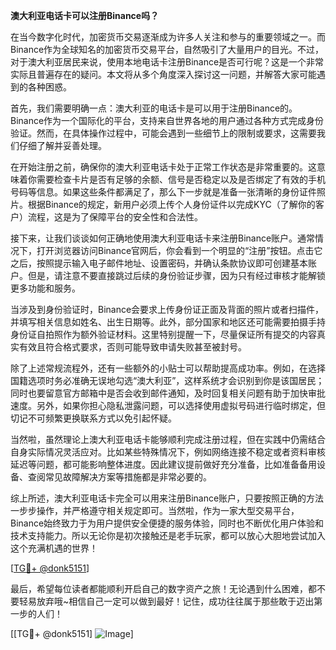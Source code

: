 **澳大利亚电话卡可以注册Binance吗？**

在当今数字化时代，加密货币交易逐渐成为许多人关注和参与的重要领域之一。而Binance作为全球知名的加密货币交易平台，自然吸引了大量用户的目光。不过，对于澳大利亚居民来说，使用本地电话卡注册Binance是否可行呢？这是一个非常实际且普遍存在的疑问。本文将从多个角度深入探讨这一问题，并解答大家可能遇到的各种困惑。

首先，我们需要明确一点：澳大利亚的电话卡是可以用于注册Binance的。Binance作为一个国际化的平台，支持来自世界各地的用户通过各种方式完成身份验证。然而，在具体操作过程中，可能会遇到一些细节上的限制或要求，这需要我们仔细了解并妥善处理。

在开始注册之前，确保你的澳大利亚电话卡处于正常工作状态是非常重要的。这意味着你需要检查卡片是否有足够的余额、信号是否稳定以及是否绑定了有效的手机号码等信息。如果这些条件都满足了，那么下一步就是准备一张清晰的身份证件照片。根据Binance的规定，新用户必须上传个人身份证件以完成KYC（了解你的客户）流程，这是为了保障平台的安全性和合法性。

接下来，让我们谈谈如何正确地使用澳大利亚电话卡来注册Binance账户。通常情况下，打开浏览器访问Binance官网后，你会看到一个明显的“注册”按钮。点击它之后，按照提示输入电子邮件地址、设置密码，并确认条款协议即可创建基本账户。但是，请注意不要直接跳过后续的身份验证步骤，因为只有经过审核才能解锁更多功能和服务。

当涉及到身份验证时，Binance会要求上传身份证正面及背面的照片或者扫描件，并填写相关信息如姓名、出生日期等。此外，部分国家和地区还可能需要拍摄手持身份证自拍照作为额外验证材料。这里特别提醒一下，尽量保证所有提交的内容真实有效且符合格式要求，否则可能导致申请失败甚至被封号。

除了上述常规流程外，还有一些额外的小贴士可以帮助提高成功率。例如，在选择国籍选项时务必准确无误地勾选“澳大利亚”，这样系统才会识别到你是该国居民；同时也要留意官方邮箱中是否会收到邮件通知，及时回复相关问题有助于加快审批速度。另外，如果你担心隐私泄露问题，可以选择使用虚拟号码进行临时绑定，但切记不可频繁更换联系方式以免引起怀疑。

当然啦，虽然理论上澳大利亚电话卡能够顺利完成注册过程，但在实践中仍需结合自身实际情况灵活应对。比如某些特殊情况下，例如网络连接不稳定或者资料审核延迟等问题，都可能影响整体进度。因此建议提前做好充分准备，比如准备备用设备、查阅常见故障解决方案等措施都是非常必要的。

综上所述，澳大利亚电话卡完全可以用来注册Binance账户，只要按照正确的方法一步步操作，并严格遵守相关规定即可。当然啦，作为一家大型交易平台，Binance始终致力于为用户提供安全便捷的服务体验，同时也不断优化用户体验和技术支持能力。所以无论你是初次接触还是老手玩家，都可以放心大胆地尝试加入这个充满机遇的世界！

[[TG💪+ @donk5151](https://t.me/s/donk5151)]

最后，希望每位读者都能顺利开启自己的数字资产之旅！无论遇到什么困难，都不要轻易放弃哦~相信自己一定可以做到最好！记住，成功往往属于那些敢于迈出第一步的人们！

[[TG💪+ @donk5151] ![Image](https://i.postimg.cc/rwNCRYN7/Snipaste-2025-04-30-17-27-05.png)]